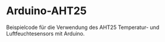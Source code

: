 # Arduino-AHT25
Beispielcode für die Verwendung des AHT25 Temperatur- und Luftfeuchtesensors mit Arduino.
